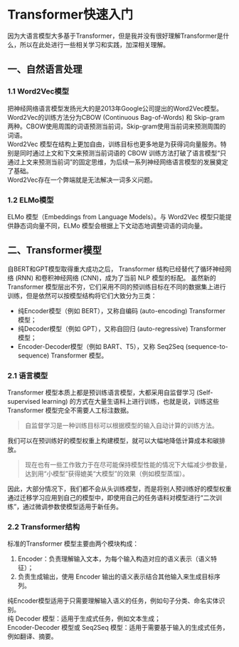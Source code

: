 # Transformer快速入门

因为大语言模型大多基于Transformer，但是我并没有很好理解Transformer是什么，所以在此处进行一些相关学习和实践，加深相关理解。

## 一、自然语言处理

### 1.1 Word2Vec模型

把神经网络语言模型发扬光大的是2013年Google公司提出的Word2Vec模型。Word2Vec的训练方法分为CBOW (Continuous Bag-of-Words) 和 Skip-gram 两种。CBOW使用周围的词语预测当前词，Skip-gram使用当前词来预测周围的词语。  
Word2Vec 模型在结构上更加自由，训练目标也更多地是为获得词向量服务。特别是同时通过上文和下文来预测当前词语的 CBOW 训练方法打破了语言模型“只通过上文来预测当前词”的固定思维，为后续一系列神经网络语言模型的发展奠定了基础。  
Word2Vec存在一个弊端就是无法解决一词多义问题。

### 1.2 ELMo模型

ELMo 模型（Embeddings from Language Models）。与 Word2Vec 模型只能提供静态词向量不同，ELMo 模型会根据上下文动态地调整词语的词向量。

## 二、Transformer模型

自BERT和GPT模型取得重大成功之后， Transformer 结构已经替代了循环神经网络 (RNN) 和卷积神经网络 (CNN)，成为了当前 NLP 模型的标配。 
虽然新的 Transformer 模型层出不穷，它们采用不同的预训练目标在不同的数据集上进行训练，但是依然可以按模型结构将它们大致分为三类：  
- 纯Encoder模型（例如 BERT），又称自编码 (auto-encoding) Transformer 模型；
- 纯Decoder模型（例如 GPT），又称自回归 (auto-regressive) Transformer 模型；
- Encoder-Decoder模型（例如 BART、T5），又称 Seq2Seq (sequence-to-sequence) Transformer 模型。

### 2.1 语言模型

Transformer 模型本质上都是预训练语言模型，大都采用自监督学习 (Self-supervised learning) 的方式在大量生语料上进行训练，也就是说，训练这些 Transformer 模型完全不需要人工标注数据。  

> 自监督学习是一种训练目标可以根据模型的输入自动计算的训练方法。  

我们可以在预训练好的模型权重上构建模型，就可以大幅地降低计算成本和碳排放。  

> 现在也有一些工作致力于在尽可能保持模型性能的情况下大幅减少参数量，达到用“小模型”获得媲美“大模型”的效果（例如模型蒸馏）。

因此，大部分情况下，我们都不会从头训练模型，而是将别人预训练好的模型权重通过迁移学习应用到自己的模型中，即使用自己的任务语料对模型进行“二次训练”，通过微调参数使模型适用于新任务。  

### 2.2 Transformer结构

标准的Transformer 模型主要由两个模块构成：  
1. Encoder：负责理解输入文本，为每个输入构造对应的语义表示（语义特征）；
2. 负责生成输出，使用 Encoder 输出的语义表示结合其他输入来生成目标序列。

纯Encoder模型适用于只需要理解输入语义的任务，例如句子分类、命名实体识别。  
纯 Decoder 模型：适用于生成式任务，例如文本生成；   
Encoder-Decoder 模型或 Seq2Seq 模型：适用于需要基于输入的生成式任务，例如翻译、摘要。